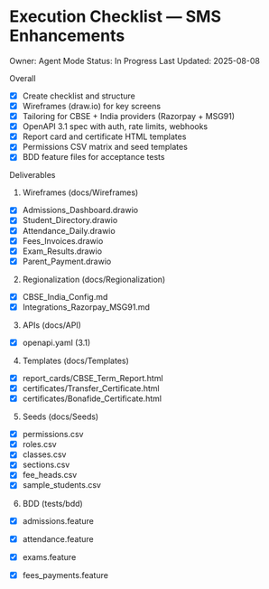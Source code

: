 # Execution Checklist — SMS Enhancements

Owner: Agent Mode
Status: In Progress
Last Updated: 2025-08-08

Overall
- [x] Create checklist and structure
- [x] Wireframes (draw.io) for key screens
- [x] Tailoring for CBSE + India providers (Razorpay + MSG91)
- [x] OpenAPI 3.1 spec with auth, rate limits, webhooks
- [x] Report card and certificate HTML templates
- [x] Permissions CSV matrix and seed templates
- [x] BDD feature files for acceptance tests

Deliverables
1) Wireframes (docs/Wireframes)
- [x] Admissions_Dashboard.drawio
- [x] Student_Directory.drawio
- [x] Attendance_Daily.drawio
- [x] Fees_Invoices.drawio
- [x] Exam_Results.drawio
- [x] Parent_Payment.drawio

2) Regionalization (docs/Regionalization)
- [x] CBSE_India_Config.md
- [x] Integrations_Razorpay_MSG91.md

3) APIs (docs/API)
- [x] openapi.yaml (3.1)

4) Templates (docs/Templates)
- [x] report_cards/CBSE_Term_Report.html
- [x] certificates/Transfer_Certificate.html
- [x] certificates/Bonafide_Certificate.html

5) Seeds (docs/Seeds)
- [x] permissions.csv
- [x] roles.csv
- [x] classes.csv
- [x] sections.csv
- [x] fee_heads.csv
- [x] sample_students.csv

6) BDD (tests/bdd)
- [x] admissions.feature
- [x] attendance.feature
- [x] exams.feature
- [x] fees_payments.feature

